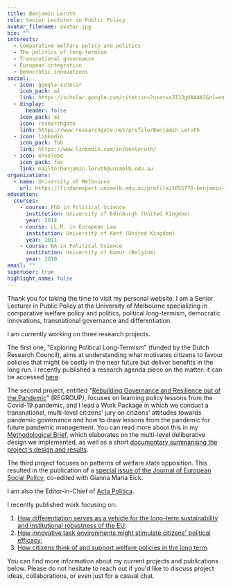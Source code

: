 ```yaml
---
title: Benjamin Leruth
role: Senior Lecturer in Public Policy
avatar_filename: avatar.jpg
bio: ""
interests:
  - Comparative welfare policy and politics
  - The politics of long-termism
  - Transnational governance
  - European integration
  - Democratic innovations
social:
  - icon: google-scholar
    icon_pack: ai
    link: https://scholar.google.com/citations?user=xJI3JgUAAAAJ&hl=en
  - display:
      header: false
    icon_pack: ai
    icon: researchgate
    link: https://www.researchgate.net/profile/Benjamin_Leruth
  - icon: linkedin
    icon_pack: fab
    link: https://www.linkedin.com/in/benleruth/
  - icon: envelope
    icon_pack: fas
    link: mailto:benjamin.leruth@unimelb.edu.au
organizations:
  - name: University of Melbourne
    url: https://findanexpert.unimelb.edu.au/profile/1055778-benjamin-leruth
education:
  courses:
    - course: PhD in Political Science
      institution: University of Edinburgh (United Kingdom)
      year: 2014
    - course: LL.M. in European Law
      institution: University of Kent (United Kingdom)
      year: 2011
    - course: BA in Political Science
      institution: University of Namur (Belgium)
      year: 2010
email: ""
superuser: true
highlight_name: false
---
```

Thank you for taking the time to visit my personal website. I am a Senior Lecturer in Public Policy at the University of Melbourne specializing in comparative welfare policy and politics, political long-termism, democratic innovations, transnational governance and differentiation.

I am currently working on three research projects. 

The first one, "Exploring Political Long-Termism" (funded by the Dutch Research Council), aims at understanding what motivates citizens to favour policies that might be costly in the near future but deliver benefits in the long run. I recently published a research agenda piece on the matter: it can be accessed [here](https://onlinelibrary.wiley.com/doi/full/10.1002/cep4.70000).

The second project, entitled "[Rebuilding Governance and Resilience out of the Pandemic](https://regroup-horizon.eu/)" (REGROUP), focuses on learning policy lessons from the Covid-19 pandemic, and I lead a Work Package in which we conduct a transnational, multi-level citizens' jury on citizens' attitudes towards pandemic governance and how to draw lessons from the pandemic for future pandemic management. You can read more about this in my [Methodological Brief](https://zenodo.org/record/8082723), which elaborates on the multi-level deliberative design we implemented, as well as a short [documentary summarising the project's design and results](https://www.youtube.com/watch?v=Ed3a0sT_Scw&ab_channel=REGROUP).

The third project focuses on patterns of welfare state opposition. This resulted in the publication of a [special issue of the Journal of European Social Policy](https://journals.sagepub.com/toc/espa/34/2), co-edited with Gianna Maria Eick.

I am also the Editor-in-Chief of [Acta Politica](https://www.palgrave.com/gp/journal/41269).

I recently published work focusing on: 

1. [How differentiation serves as a vehicle for the long-term sustainability and institutional robustness of the EU](https://onlinelibrary.wiley.com/doi/10.1111/jcms.13404); 
2. [How innovative task environments might stimulate citizens' political efficac](https://www.ingentaconnect.com/content/tpp/pap/2020/00000048/00000003/art00001;jsessionid=3ijmtu3d2egbq.x-ic-live-01)[y](https://uia.brage.unit.no/uia-xmlui/bitstream/handle/11250/2686741/Trondal10084.pdf?sequence=1);
3. [How citizens think of and support welfare policies in the long term](https://link.springer.com/book/10.1007/978-3-319-75783-4).

You can find more information about my current projects and publications below. Please do not hesitate to reach out if you'd like to discuss project ideas, collaborations, or even just for a casual chat.